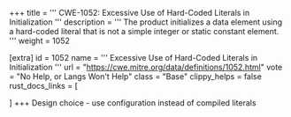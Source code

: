 +++
title = '''
CWE-1052: Excessive Use of Hard-Coded Literals in Initialization
'''
description	= '''
The product initializes a data element using a hard-coded literal that is not a simple integer or static constant element.
'''
weight = 1052

[extra]
id = 1052
name = '''
Excessive Use of Hard-Coded Literals in Initialization
'''
url = "https://cwe.mitre.org/data/definitions/1052.html"
vote = "No Help, or Langs Won't Help"
class = "Base"
clippy_helps = false
rust_docs_links = [
	
]
+++
Design choice - use configuration instead of compiled literals